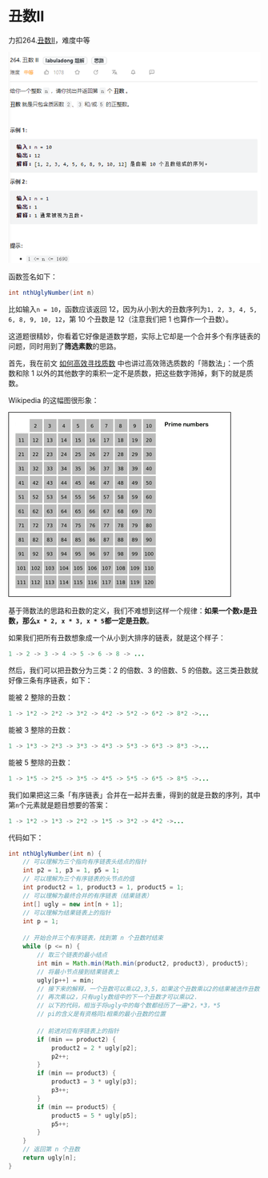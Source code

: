 # 丑数II

力扣264.[丑数II](https://leetcode.cn/problems/ugly-number-ii/)，难度中等

![image-20230616140731140](https://raw.githubusercontent.com/lqyspace/mypic/master/PicBed/202306161407187.png)

函数签名如下：

```java
int nthUglyNumber(int n)
```

比如输入`n = 10`，函数应该返回 12，因为从小到大的丑数序列为`1, 2, 3, 4, 5, 6, 8, 9, 10, 12`，第 10 个丑数是 12（注意我们把 1 也算作一个丑数）。

这道题很精妙，你看着它好像是道数学题，实际上它却是一个合并多个有序链表的问题，同时用到了**筛选素数**的思路。

首先，我在前文 [如何高效寻找质数](https://mp.weixin.qq.com/s?__biz=MzAxODQxMDM0Mw==&mid=2247484472&idx=1&sn=ab8e97d0211de37bf6770a63caacc630&scene=21#wechat_redirect) 中也讲过高效筛选质数的「筛数法」：一个质数和除 1 以外的其他数字的乘积一定不是质数，把这些数字筛掉，剩下的就是质数。

Wikipedia 的这幅图很形象：

![图片](https://raw.githubusercontent.com/lqyspace/mypic/master/PicBed/202306161639681.gif)

基于筛数法的思路和丑数的定义，我们不难想到这样一个规律：**如果一个数`x`是丑数，那么`x * 2, x * 3, x * 5`都一定是丑数**。

如果我们把所有丑数想象成一个从小到大排序的链表，就是这个样子：

```java
1 -> 2 -> 3 -> 4 -> 5 -> 6 -> 8 -> ...
```

然后，我们可以把丑数分为三类：2 的倍数、3 的倍数、5 的倍数。这三类丑数就好像三条有序链表，如下：

能被 2 整除的丑数：

```java
1 -> 1*2 -> 2*2 -> 3*2 -> 4*2 -> 5*2 -> 6*2 -> 8*2 ->...
```

能被 3 整除的丑数：

```java
1 -> 1*3 -> 2*3 -> 3*3 -> 4*3 -> 5*3 -> 6*3 -> 8*3 ->...
```

能被 5 整除的丑数：

```java
1 -> 1*5 -> 2*5 -> 3*5 -> 4*5 -> 5*5 -> 6*5 -> 8*5 ->...
```

我们如果把这三条「有序链表」合并在一起并去重，得到的就是丑数的序列，其中第`n`个元素就是题目想要的答案：

```java
1 -> 1*2 -> 1*3 -> 2*2 -> 1*5 -> 3*2 -> 4*2 ->...
```

代码如下：

```java
int nthUglyNumber(int n) {
    // 可以理解为三个指向有序链表头结点的指针
    int p2 = 1, p3 = 1, p5 = 1;
    // 可以理解为三个有序链表的头节点的值
    int product2 = 1, product3 = 1, product5 = 1;
    // 可以理解为最终合并的有序链表（结果链表）
    int[] ugly = new int[n + 1];
    // 可以理解为结果链表上的指针
    int p = 1;

    // 开始合并三个有序链表，找到第 n 个丑数时结束
    while (p <= n) {
        // 取三个链表的最小结点
        int min = Math.min(Math.min(product2, product3), product5);
        // 将最小节点接到结果链表上
        ugly[p++] = min;
        // 接下来的解释，一个丑数可以乘以2,3,5，如果这个丑数乘以2的结果被选作丑数，那么这个丑数就不能
        // 再次乘以2，只有ugly数组中的下一个丑数才可以乘以2.
        // 以下的代码，相当于将ugly中的每个数都经历了一遍*2，*3，*5
        // pi的含义是有资格同i相乘的最小丑数的位置
        
        // 前进对应有序链表上的指针
        if (min == product2) {
            product2 = 2 * ugly[p2];
            p2++;
        }
        if (min == product3) {
            product3 = 3 * ugly[p3];
            p3++;
        }
        if (min == product5) {
            product5 = 5 * ugly[p5];
            p5++;
        }
    }
    // 返回第 n 个丑数
    return ugly[n];
}
```





















